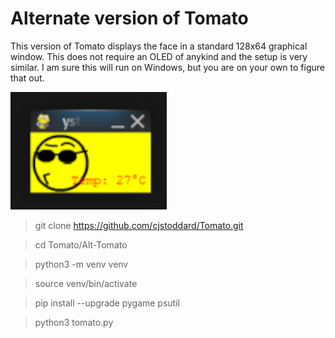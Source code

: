 # Alternate version of Tomato

This version of Tomato displays the face in a standard 128x64 graphical window. This does not require an OLED of anykind and the setup is very similar. I am sure this will run on Windows, but you are on your own to figure that out.

![alt text](https://raw.githubusercontent.com/cjstoddard/Tomato/refs/heads/main/Alt-Tomato/alt-tomato-a.png)


> git clone https://github.com/cjstoddard/Tomato.git

> cd Tomato/Alt-Tomato

> python3 -m venv venv

> source venv/bin/activate

> pip install --upgrade pygame psutil

> python3 tomato.py
